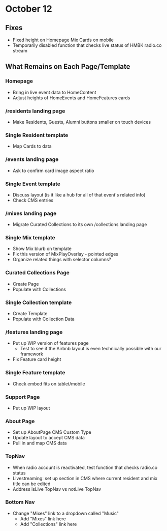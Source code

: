 # October 12

## Fixes

- Fixed height on Homepage Mix Cards on mobile
- Temporarily disabled function that checks live status of HMBK radio.co stream

## What Remains on Each Page/Template

### Homepage

- Bring in live event data to HomeContent
- Adjust heights of HomeEvents and HomeFeatures cards

### /residents landing page

- Make Residents, Guests, Alumni buttons smaller on touch devices

### Single Resident template

- Map Cards to data

### /events landing page

- Ask to confirm card image aspect ratio

### Single Event template

- Discuss layout (is it like a hub for all of that event's related info)
- Check CMS entries

### /mixes landing page

- Migrate Curated Collections to its own /collections landing page


### Single Mix template

- Show Mix blurb on template
- Fix this version of MixPlayOverlay - pointed edges
- Organize related things with selector columns?

### Curated Collections Page

- Create Page
- Populate with Collections

### Single Collection template

- Create Template
- Populate with Collection Data

### /features landing page

- Put up WIP version of features page
  - Test to see if the Airbnb layout is even technically possible with our framework
- Fix Feature card height

### Single Feature template

- Check embed fits on tablet/mobile

### Support Page

- Put up WIP layout

### About Page

- Set up AboutPage CMS Custom Type
- Update layout to accept CMS data
- Pull in and map CMS data

### TopNav

- When radio account is reactivated, test function that checks radio.co status
- Livestreaming: set up section in CMS where current resident and mix title can be edited
- Address isLive TopNav vs notLive TopNav

### Bottom Nav

- Change "Mixes" link to a dropdown called "Music"
  - Add "Mixes" link here
  - Add "Collections" link here


